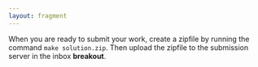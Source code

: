 ```yaml
---
layout: fragment
---
```


When you are ready to submit your work, create a zipfile by running the command `make solution.zip`.  Then upload the zipfile to the submission server in the inbox **breakout**.
